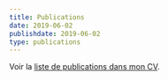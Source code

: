 ```yaml
---
title: Publications
date: 2019-06-02
publishdate: 2019-06-02
type: publications
---
```


Voir la [liste de publications dans mon CV](http://aurelienberra.org/cv/).
